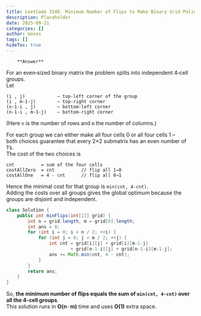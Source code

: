 ```yaml
---
title: LeetCode 3240. Minimum Number of Flips to Make Binary Grid Palindromic II - 
description: Placeholder
date: 2025-09-21
categories: []
author: moses
tags: []
hideToc: true
---
```

        **Answer**

For an even‑sized binary matrix the problem splits into independent 4‑cell groups.  
Let

```
(i , j)            – top‑left corner of the group
(i , m-1-j)        – top‑right corner
(n-1-i , j)        – bottom‑left corner
(n-1-i , m-1-j)    – bottom‑right corner
```

(Here `n` is the number of rows and `m` the number of columns.)

For each group we can either make all four cells 0 or all four cells 1 –  
both choices guarantee that every 2×2 submatrix has an even number of 1’s.  
The cost of the two choices is

```
cnt          = sum of the four cells
costAllZero  = cnt          // flip all 1→0
costAllOne   = 4 - cnt      // flip all 0→1
```

Hence the minimal cost for that group is `min(cnt, 4‑cnt)`.  
Adding the costs over all groups gives the global optimum because the
groups are disjoint and independent.

```java
class Solution {
    public int minFlips(int[][] grid) {
        int n = grid.length, m = grid[0].length;
        int ans = 0;
        for (int i = 0; i < n / 2; ++i) {
            for (int j = 0; j < m / 2; ++j) {
                int cnt = grid[i][j] + grid[i][m-1-j]
                        + grid[n-1-i][j] + grid[n-1-i][m-1-j];
                ans += Math.min(cnt, 4 - cnt);
            }
        }
        return ans;
    }
}
```

So, **the minimum number of flips equals the sum of `min(cnt, 4‑cnt)` over all the
4‑cell groups**.  
This solution runs in **O(n · m)** time and uses **O(1)** extra space.